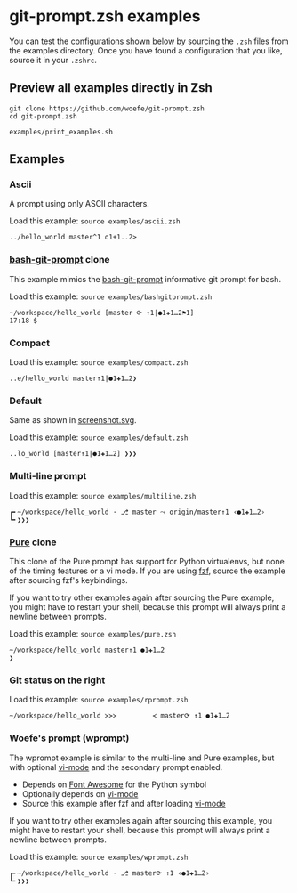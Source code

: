 # git-prompt.zsh examples
You can test the [configurations shown below](#examples) by sourcing the `.zsh` files from the examples directory.
Once you have found a configuration that you like, source it in your `.zshrc`.

## Preview all examples directly in Zsh

```
git clone https://github.com/woefe/git-prompt.zsh
cd git-prompt.zsh

examples/print_examples.sh
```

## Examples

<!-- truncate here before generating examples -->

### Ascii
A prompt using only ASCII characters.

Load this example: `source examples/ascii.zsh`

```
../hello_world master^1 o1+1..2>
```


### [bash-git-prompt](https://github.com/magicmonty/bash-git-prompt) clone

This example mimics the [bash-git-prompt](https://github.com/magicmonty/bash-git-prompt)
informative git prompt for bash.

Load this example: `source examples/bashgitprompt.zsh`

```
~/workspace/hello_world [master ⟳ ↑1|●1✚1…2⚑1]
17:18 $
```


### Compact


Load this example: `source examples/compact.zsh`

```
..e/hello_world master↑1|●1✚1…2❯
```


### Default
Same as shown in [screenshot.svg](../screenshot.svg).

Load this example: `source examples/default.zsh`

```
..lo_world [master↑1|●1✚1…2] ❯❯❯
```


### Multi-line prompt


Load this example: `source examples/multiline.zsh`

```
┏╸~/workspace/hello_world · ⎇ master ⤳ origin/master↑1 ‹●1✚1…2›
┗╸❯❯❯
```


### [Pure](https://github.com/sindresorhus/pure) clone

This clone of the Pure prompt has support for Python virtualenvs, but none of the timing
features or a vi mode. If you are using [fzf](https://github.com/junegunn/fzf), source the
example after sourcing fzf's keybindings.

If you want to try other examples again after sourcing the Pure example, you might have to
restart your shell, because this prompt will always print a newline between prompts.

Load this example: `source examples/pure.zsh`

```
~/workspace/hello_world master↑1 ●1✚1…2
❯
```


### Git status on the right


Load this example: `source examples/rprompt.zsh`

```
~/workspace/hello_world ≻≻≻         ≺ master⟳ ↑1 ●1✚1…2
```


### Woefe's prompt (wprompt)

The wprompt example is similar to the multi-line and Pure examples, but with optional
[vi-mode](https://github.com/woefe/vi-mode.zsh) and the secondary prompt enabled.

- Depends on [Font Awesome](https://fontawesome.com/) for the Python symbol
- Optionally depends on [vi-mode](https://github.com/woefe/vi-mode.zsh)
- Source this example after fzf and after loading
[vi-mode](https://github.com/woefe/vi-mode.zsh)

If you want to try other examples again after sourcing this example, you might have to restart
your shell, because this prompt will always print a newline between prompts.

Load this example: `source examples/wprompt.zsh`

```
┏╸~/workspace/hello_world · ⎇ master⟳ ↑1 ‹●1✚1…2›
┗╸❯❯❯
```
